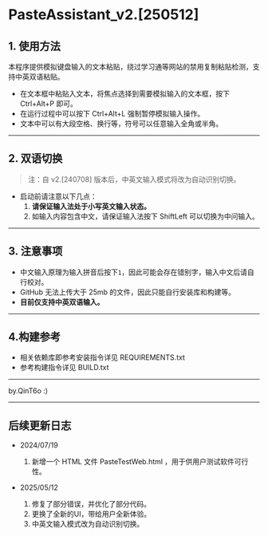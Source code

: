 # PasteAssistant_v2.[250512]

## 1. 使用方法

本程序提供模拟键盘输入的文本粘贴，绕过学习通等网站的禁用复制粘贴检测，支持中英双语粘贴。
- 在文本框中粘贴入文本，将焦点选择到需要模拟输入的文本框，按下 Ctrl+Alt+P 即可。
- 在运行过程中可以按下 Ctrl+Alt+L 强制暂停模拟输入操作。
- 文本中可以有大段空格、换行等，符号可以任意输入全角或半角。

------

## 2. 双语切换

> 注：自 v2.[240708] 版本后，中英文输入模式将改为自动识别切换。
- 启动前请注意以下几点：
  1. **请保证输入法处于小写英文输入状态。**
  2. 如输入内容包含中文，请保证输入法按下 ShiftLeft 可以切换为中问输入。

------

## 3. 注意事项

- 中文输入原理为输入拼音后按下`1`，因此可能会存在错别字，输入中文后请自行校对。
- GitHub 无法上传大于 25mb 的文件，因此只能自行安装库和构建等。
- **目前仅支持中英双语输入。**

------

## 4.构建参考

- 相关依赖库即参考安装指令详见 REQUIREMENTS.txt
- 参考构建指令详见 BUILD.txt

------

by.QinT6o :)

------

## 后续更新日志


- 2024/07/19
  1. 新增一个 HTML 文件 PasteTestWeb.html ，用于供用户测试软件可行性。


- 2025/05/12
  1. 修复了部分错误，并优化了部分代码。
  2. 更换了全新的UI，带给用户全新体验。
  3. 中英文输入模式改为自动识别切换。
